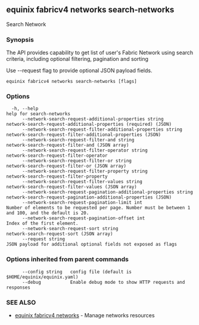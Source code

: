## equinix fabricv4 networks search-networks

Search Network

### Synopsis

The API provides capability to get list of user's Fabric Network using search criteria, including optional filtering, pagination and sorting

Use --request flag to provide optional JSON payload fields.

```
equinix fabricv4 networks search-networks [flags]
```

### Options

```
  -h, --help                                                             help for search-networks
      --network-search-request-additional-properties string              network-search-request-additional-properties (required) (JSON)
      --network-search-request-filter-additional-properties string       network-search-request-filter-additional-properties (JSON)
      --network-search-request-filter-and string                         network-search-request-filter-and (JSON array)
      --network-search-request-filter-operator string                    network-search-request-filter-operator
      --network-search-request-filter-or string                          network-search-request-filter-or (JSON array)
      --network-search-request-filter-property string                    network-search-request-filter-property
      --network-search-request-filter-values string                      network-search-request-filter-values (JSON array)
      --network-search-request-pagination-additional-properties string   network-search-request-pagination-additional-properties (JSON)
      --network-search-request-pagination-limit int                      Number of elements to be requested per page. Number must be between 1 and 100, and the default is 20.
      --network-search-request-pagination-offset int                     Index of the first element.
      --network-search-request-sort string                               network-search-request-sort (JSON array)
      --request string                                                   JSON payload for additional optional fields not exposed as flags
```

### Options inherited from parent commands

```
      --config string   config file (default is $HOME/equinix/equinix.yaml)
      --debug           Enable debug mode to show HTTP requests and responses
```

### SEE ALSO

* [equinix fabricv4 networks](equinix_fabricv4_networks.md)	 - Manage networks resources

